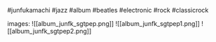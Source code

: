 #junfukamachi #jazz #album  #beatles #electronic #rock #classicrock


images: 
![[album_junfk_sgtpep.png]]
![[album_junfk_sgtpep1.png]]
![[album_junfk_sgtpep2.png]]
